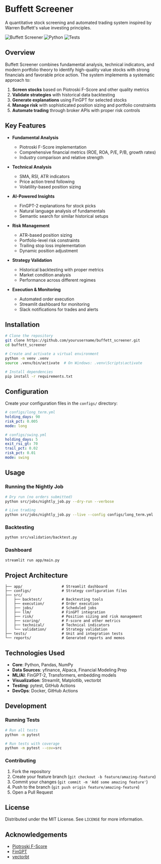 # Buffett Screener

A quantitative stock screening and automated trading system inspired by Warren Buffett's value investing principles.

![Buffett Screener](https://img.shields.io/badge/buffett-screener-blue)
![Python](https://img.shields.io/badge/python-3.9%2B-blue)
![Tests](https://img.shields.io/badge/tests-passing-brightgreen)

## Overview

Buffett Screener combines fundamental analysis, technical indicators, and modern portfolio theory to identify high-quality value stocks with strong financials and favorable price action. The system implements a systematic approach to:

1. **Screen stocks** based on Piotroski F-Score and other quality metrics
2. **Validate strategies** with historical data backtesting
3. **Generate explanations** using FinGPT for selected stocks
4. **Manage risk** with sophisticated position sizing and portfolio constraints
5. **Automate trading** through broker APIs with proper risk controls

## Key Features

- **Fundamental Analysis**
  - Piotroski F-Score implementation
  - Comprehensive financial metrics (ROE, ROA, P/E, P/B, growth rates)
  - Industry comparison and relative strength

- **Technical Analysis**
  - SMA, RSI, ATR indicators
  - Price action trend following
  - Volatility-based position sizing

- **AI-Powered Insights**
  - FinGPT-2 explanations for stock picks
  - Natural language analysis of fundamentals
  - Semantic search for similar historical setups

- **Risk Management**
  - ATR-based position sizing
  - Portfolio-level risk constraints
  - Trailing stop loss implementation
  - Dynamic position adjustment

- **Strategy Validation**
  - Historical backtesting with proper metrics
  - Market condition analysis
  - Performance across different regimes

- **Execution & Monitoring**
  - Automated order execution
  - Streamlit dashboard for monitoring
  - Slack notifications for trades and alerts

## Installation

```bash
# Clone the repository
git clone https://github.com/yourusername/buffett_screener.git
cd buffett_screener

# Create and activate a virtual environment
python -m venv .venv
source .venv/bin/activate  # On Windows: .venv\Scripts\activate

# Install dependencies
pip install -r requirements.txt
```

## Configuration

Create your configuration files in the `configs/` directory:

```yaml
# configs/long_term.yml
holding_days: 90
risk_pct: 0.005
mode: long

# configs/swing.yml
holding_days: 5
exit_rsi_gt: 70
trail_pct: 0.02
risk_pct: 0.01
mode: swing
```

## Usage

### Running the Nightly Job

```bash
# Dry run (no orders submitted)
python src/jobs/nightly_job.py --dry-run --verbose

# Live trading
python src/jobs/nightly_job.py --live --config configs/long_term.yml
```

### Backtesting

```bash
python src/validation/backtest.py
```

### Dashboard

```bash
streamlit run app/main.py
```

## Project Architecture

```
├── app/                  # Streamlit dashboard
├── configs/              # Strategy configuration files
├── src/
│   ├── backtest/         # Backtesting tools
│   ├── execution/        # Order execution
│   ├── jobs/             # Scheduled jobs
│   ├── llm/              # FinGPT integration
│   ├── risk/             # Position sizing and risk management
│   ├── scoring/          # F-score and other metrics
│   ├── technical/        # Technical indicators
│   └── validation/       # Strategy validation
├── tests/                # Unit and integration tests
└── reports/              # Generated reports and memos
```

## Technologies Used

- **Core**: Python, Pandas, NumPy
- **Data Sources**: yfinance, Alpaca, Financial Modeling Prep
- **ML/AI**: FinGPT-2, Transformers, embedding models
- **Visualization**: Streamlit, Matplotlib, vectorbt
- **Testing**: pytest, GitHub Actions
- **DevOps**: Docker, GitHub Actions

## Development

### Running Tests

```bash
# Run all tests
python -m pytest

# Run tests with coverage
python -m pytest --cov=src
```

### Contributing

1. Fork the repository
2. Create your feature branch (`git checkout -b feature/amazing-feature`)
3. Commit your changes (`git commit -m 'Add some amazing feature'`)
4. Push to the branch (`git push origin feature/amazing-feature`)
5. Open a Pull Request

## License

Distributed under the MIT License. See `LICENSE` for more information.

## Acknowledgements

- [Piotroski F-Score](https://www.jstor.org/stable/2353324)
- [FinGPT](https://github.com/AI4Finance-Foundation/FinGPT)
- [vectorbt](https://github.com/polakowo/vectorbt) 